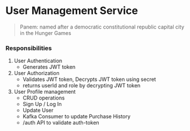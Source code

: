 # User Management Service

> Panem: named after a democratic constitutional republic capital city in the Hunger Games

### Responsibilities

1. User Authentication
   * Generates JWT token
2. User Authorization
   * Validates JWT token, Decrypts JWT token using secret
   * returns userId and role by decrypting JWT token
3. User Profile management
   * CRUD operations
   * Sign Up / Log In 
   * Update User 
   * Kafka Consumer to update Purchase History
   * /auth API to validate auth-token
